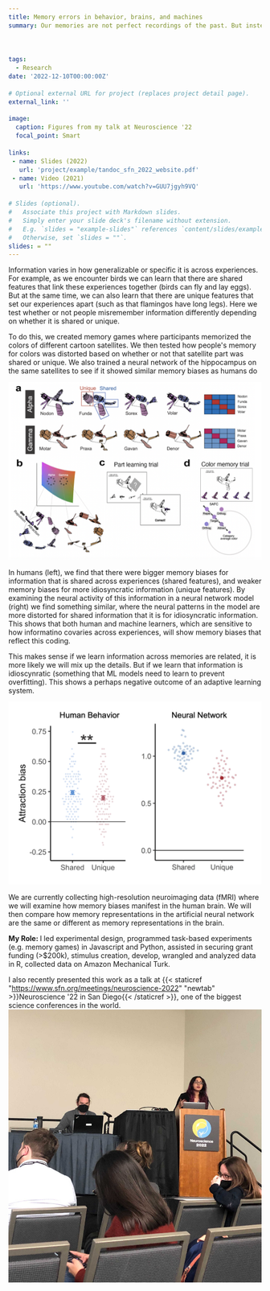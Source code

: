 ```yaml
---
title: Memory errors in behavior, brains, and machines
summary: Our memories are not perfect recordings of the past. But instead are prone to error, misinformation, and bias. As part of my PhD work, I have been identifying what memories are most susceptible to such biases. By combining behavioral experiments, fMRI, and neural networks, we show that memory biases similarly exist in humans and machines. We find that these biases are not random mistakes, but are a product of an optimal learning system.



tags:
  - Research
date: '2022-12-10T00:00:00Z'

# Optional external URL for project (replaces project detail page).
external_link: ''

image:
  caption: Figures from my talk at Neuroscience '22
  focal_point: Smart

links:
 - name: Slides (2022)
   url: 'project/example/tandoc_sfn_2022_website.pdf'
 - name: Video (2021)
   url: 'https://www.youtube.com/watch?v=GUU7jgyh9VQ'

# Slides (optional).
#   Associate this project with Markdown slides.
#   Simply enter your slide deck's filename without extension.
#   E.g. `slides = "example-slides"` references `content/slides/example-slides.md`.
#   Otherwise, set `slides = ""`.
slides: = ""
---
```

Information varies in how generalizable or specific it is across experiences. For example, as we encounter birds we can learn that there are shared features that link these experiences together (birds can fly and lay eggs). But at the same time, we can also learn that there are unique features that set our experiences apart (such as that flamingos have long legs). Here we test whether or not people misremember information differently depending on whether it is shared or unique.

To do this, we created memory games where participants memorized the colors of different cartoon satellites. We then tested how people's memory for colors was distorted based on whether or not that satellite part was shared or unique. We also trained a neural network of the hippocampus on the same satellites to see if it showed similar memory biases as humans do 
 
![Memory game visualization](memorygame.png)

In humans (left), we find that there were bigger memory biases for information that is shared across experiences (shared features), and weaker memory biases for more idiosyncratic information (unique features). By examining the neural activity of this information in a neural network model (right) we find something similar, where the neural patterns in the model are more distorted for shared information that it is for idiosyncratic information. This shows that both human and machine learners, which are sensitive to how informatino covaries across experiences, will show memory biases that reflect this coding.

This makes sense if we learn information across memories are related, it is more likely we will mix up the details. But if we learn that information is idioscynratic (something that ML models need to learn to prevent overfitting). This shows a perhaps negative outcome of an adaptive learning system.

![Main finding](finding.png)

We are currently collecting high-resolution neuroimaging data (fMRI) where we will examine how memory biases manifest in the human brain. We will then compare how memory representations in the artificial neural network are the same or different as memory representations in the brain. 

<strong> My Role: </strong> I led experimental design, programmed task-based experiments (e.g. memory games) in Javascript and Python, assisted in securing grant funding (>$200k), stimulus creation, develop, wrangled and analyzed data in R, collected data on Amazon Mechanical Turk.

I also recently presented this work as a talk at {{< staticref "https://www.sfn.org/meetings/neuroscience-2022" "newtab" >}}Neuroscience '22 in San Diego{{< /staticref >}}, one of the biggest science conferences in the world.
![SfN 2022 Talk](sfntalk.jpg)


